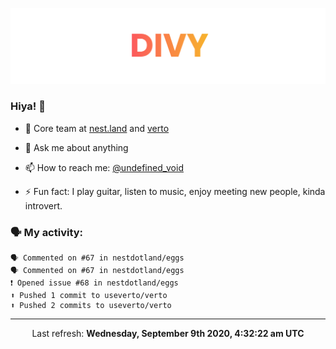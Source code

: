 
![](https://github.com/divy-work/divy-work/raw/master/assets/divy.png)

### Hiya! 👋

- 🔭 Core team at [nest.land](https://github.com/nestdotland/nest.land) and [verto](https://github.com/useverto/verto)

- 💬 Ask me about anything

- 📫 How to reach me: [@undefined_void](https://instagram.com/divy.exe)

- ⚡ Fun fact: I play guitar, listen to music, enjoy meeting new people, kinda introvert.

### 🗣 My activity:

```
🗣 Commented on #67 in nestdotland/eggs
🗣 Commented on #67 in nestdotland/eggs
❗️ Opened issue #68 in nestdotland/eggs
⬆️ Pushed 1 commit to useverto/verto
⬆️ Pushed 2 commits to useverto/verto
```

------------
<p align="center">Last refresh: <b>Wednesday, September 9th 2020, 4:32:22 am UTC</b></p>
